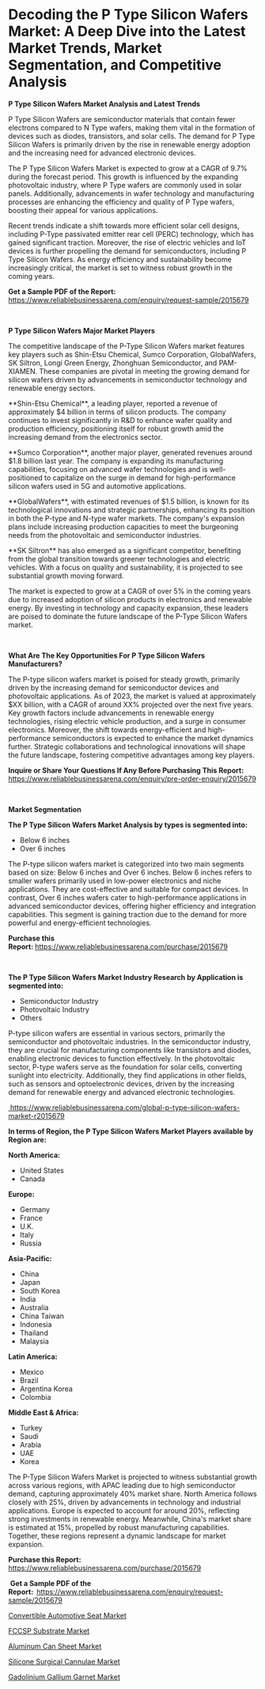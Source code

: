 <p><h1>Decoding the P Type Silicon Wafers Market: A Deep Dive into the Latest Market Trends, Market Segmentation, and Competitive Analysis</h1></p><p><strong>P Type Silicon Wafers Market Analysis and Latest Trends</strong></p>
<p><p>P Type Silicon Wafers are semiconductor materials that contain fewer electrons compared to N Type wafers, making them vital in the formation of devices such as diodes, transistors, and solar cells. The demand for P Type Silicon Wafers is primarily driven by the rise in renewable energy adoption and the increasing need for advanced electronic devices.</p><p>The P Type Silicon Wafers Market is expected to grow at a CAGR of 9.7% during the forecast period. This growth is influenced by the expanding photovoltaic industry, where P Type wafers are commonly used in solar panels. Additionally, advancements in wafer technology and manufacturing processes are enhancing the efficiency and quality of P Type wafers, boosting their appeal for various applications.</p><p>Recent trends indicate a shift towards more efficient solar cell designs, including P-Type passivated emitter rear cell (PERC) technology, which has gained significant traction. Moreover, the rise of electric vehicles and IoT devices is further propelling the demand for semiconductors, including P Type Silicon Wafers. As energy efficiency and sustainability become increasingly critical, the market is set to witness robust growth in the coming years.</p></p>
<p><strong>Get a Sample PDF of the Report:&nbsp;</strong> <a href="https://www.reliablebusinessarena.com/enquiry/request-sample/2015679?utm_campaign=1566&utm_medium=2&utm_source=Github&utm_content=ia&utm_term=27102024&utm_id=p-type-silicon-wafers">https://www.reliablebusinessarena.com/enquiry/request-sample/2015679</a></p>
<p>&nbsp;</p>
<p><strong>P Type Silicon Wafers Major Market Players</strong></p>
<p><p>The competitive landscape of the P-Type Silicon Wafers market features key players such as Shin-Etsu Chemical, Sumco Corporation, GlobalWafers, SK Siltron, Longi Green Energy, Zhonghuan Semiconductor, and PAM-XIAMEN. These companies are pivotal in meeting the growing demand for silicon wafers driven by advancements in semiconductor technology and renewable energy sectors.</p><p>**Shin-Etsu Chemical**, a leading player, reported a revenue of approximately $4 billion in terms of silicon products. The company continues to invest significantly in R&D to enhance wafer quality and production efficiency, positioning itself for robust growth amid the increasing demand from the electronics sector.</p><p>**Sumco Corporation**, another major player, generated revenues around $1.8 billion last year. The company is expanding its manufacturing capabilities, focusing on advanced wafer technologies and is well-positioned to capitalize on the surge in demand for high-performance silicon wafers used in 5G and automotive applications.</p><p>**GlobalWafers**, with estimated revenues of $1.5 billion, is known for its technological innovations and strategic partnerships, enhancing its position in both the P-type and N-type wafer markets. The company's expansion plans include increasing production capacities to meet the burgeoning needs from the photovoltaic and semiconductor industries.</p><p>**SK Siltron** has also emerged as a significant competitor, benefiting from the global transition towards greener technologies and electric vehicles. With a focus on quality and sustainability, it is projected to see substantial growth moving forward.</p><p>The market is expected to grow at a CAGR of over 5% in the coming years due to increased adoption of silicon products in electronics and renewable energy. By investing in technology and capacity expansion, these leaders are poised to dominate the future landscape of the P-Type Silicon Wafers market.</p></p>
<p>&nbsp;</p>
<p><strong>What Are The Key Opportunities For P Type Silicon Wafers Manufacturers?</strong></p>
<p><p>The P-type silicon wafers market is poised for steady growth, primarily driven by the increasing demand for semiconductor devices and photovoltaic applications. As of 2023, the market is valued at approximately $XX billion, with a CAGR of around XX% projected over the next five years. Key growth factors include advancements in renewable energy technologies, rising electric vehicle production, and a surge in consumer electronics. Moreover, the shift towards energy-efficient and high-performance semiconductors is expected to enhance the market dynamics further. Strategic collaborations and technological innovations will shape the future landscape, fostering competitive advantages among key players.</p></p>
<p><strong>Inquire or Share Your Questions If Any Before Purchasing This Report:</strong> <a href="https://www.reliablebusinessarena.com/enquiry/pre-order-enquiry/2015679?utm_campaign=1566&utm_medium=2&utm_source=Github&utm_content=ia&utm_term=27102024&utm_id=p-type-silicon-wafers">https://www.reliablebusinessarena.com/enquiry/pre-order-enquiry/2015679</a></p>
<p>&nbsp;</p>
<p><strong>Market Segmentation</strong></p>
<p><strong>The P Type Silicon Wafers Market Analysis by types is segmented into:</strong></p>
<p><ul><li>Below 6 inches</li><li>Over 6 inches</li></ul></p>
<p><p>The P-type silicon wafers market is categorized into two main segments based on size: Below 6 inches and Over 6 inches. Below 6 inches refers to smaller wafers primarily used in low-power electronics and niche applications. They are cost-effective and suitable for compact devices. In contrast, Over 6 inches wafers cater to high-performance applications in advanced semiconductor devices, offering higher efficiency and integration capabilities. This segment is gaining traction due to the demand for more powerful and energy-efficient technologies.</p></p>
<p><strong>Purchase this Report:&nbsp;</strong><a href="https://www.reliablebusinessarena.com/purchase/2015679?utm_campaign=1566&utm_medium=2&utm_source=Github&utm_content=ia&utm_term=27102024&utm_id=p-type-silicon-wafers">https://www.reliablebusinessarena.com/purchase/2015679</a></p>
<p>&nbsp;</p>
<p><strong>The P Type Silicon Wafers Market Industry Research by Application is segmented into:</strong></p>
<p><ul><li>Semiconductor Industry</li><li>Photovoltaic Industry</li><li>Others</li></ul></p>
<p><p>P-type silicon wafers are essential in various sectors, primarily the semiconductor and photovoltaic industries. In the semiconductor industry, they are crucial for manufacturing components like transistors and diodes, enabling electronic devices to function effectively. In the photovoltaic sector, P-type wafers serve as the foundation for solar cells, converting sunlight into electricity. Additionally, they find applications in other fields, such as sensors and optoelectronic devices, driven by the increasing demand for renewable energy and advanced electronic technologies.</p></p>
<p><a href="https://www.reliablebusinessarena.com/global-p-type-silicon-wafers-market-r2015679?utm_campaign=1566&utm_medium=2&utm_source=Github&utm_content=ia&utm_term=27102024&utm_id=p-type-silicon-wafers">&nbsp;https://www.reliablebusinessarena.com/global-p-type-silicon-wafers-market-r2015679</a></p>
<p><strong>In terms of Region, the P Type Silicon Wafers Market Players available by Region are:</strong></p>
<p>
    <p> <strong> North America: </strong>
        <ul>
            <li>United States</li>
            <li>Canada</li>
        </ul>
        </p> 
    <p> <strong> Europe: </strong>
        <ul>
            <li>Germany</li>
            <li>France</li>
            <li>U.K.</li>
            <li>Italy</li>
            <li>Russia</li>
        </ul>
        </p> 
    <p> <strong> Asia-Pacific: </strong>
        <ul>
            <li>China</li>
            <li>Japan</li>
            <li>South Korea</li>
            <li>India</li>
            <li>Australia</li>
            <li>China Taiwan</li>
            <li>Indonesia</li>
            <li>Thailand</li>
            <li>Malaysia</li>
        </ul>
        </p> 
    <p> <strong> Latin America: </strong>
        <ul>
            <li>Mexico</li>
            <li>Brazil</li>
            <li>Argentina Korea</li>
            <li>Colombia</li>
        </ul>
        </p> 
    <p> <strong> Middle East & Africa: </strong>
        <ul>
            <li>Turkey</li>
            <li>Saudi</li>
            <li>Arabia</li>
            <li>UAE</li>
            <li>Korea</li>
        </ul>
    </p>
    </p>
<p><p>The P-Type Silicon Wafers Market is projected to witness substantial growth across various regions, with APAC leading due to high semiconductor demand, capturing approximately 40% market share. North America follows closely with 25%, driven by advancements in technology and industrial applications. Europe is expected to account for around 20%, reflecting strong investments in renewable energy. Meanwhile, China's market share is estimated at 15%, propelled by robust manufacturing capabilities. Together, these regions represent a dynamic landscape for market expansion.</p></p>
<p><strong>Purchase this Report: </strong><a href="https://www.reliablebusinessarena.com/purchase/2015679?utm_campaign=1566&utm_medium=2&utm_source=Github&utm_content=ia&utm_term=27102024&utm_id=p-type-silicon-wafers">https://www.reliablebusinessarena.com/purchase/2015679</a></p>
<p>&nbsp;<strong>Get a Sample PDF of the Report:&nbsp;&nbsp;</strong><a href="https://www.reliablebusinessarena.com/enquiry/request-sample/2015679?utm_campaign=1566&utm_medium=2&utm_source=Github&utm_content=ia&utm_term=27102024&utm_id=p-type-silicon-wafers">https://www.reliablebusinessarena.com/enquiry/request-sample/2015679</a></p>
<p><strong></strong></p>
<p><p><a href="https://www.linkedin.com/pulse/convertible-automotive-seat-market-report-product-type-end-tl0pc?utm_campaign=1566&utm_medium=2&utm_source=Github&utm_content=ia&utm_term=27102024&utm_id=p-type-silicon-wafers">Convertible Automotive Seat Market</a></p><p><a href="https://www.linkedin.com/pulse/opportunities-challenges-fccsp-substrate-market-strategic-gf3ac?utm_campaign=1566&utm_medium=2&utm_source=Github&utm_content=ia&utm_term=27102024&utm_id=p-type-silicon-wafers">FCCSP Substrate Market</a></p><p><a href="https://www.linkedin.com/pulse/global-aluminum-can-sheet-industry-analysis-share-growth-9cbgc?utm_campaign=1566&utm_medium=2&utm_source=Github&utm_content=ia&utm_term=27102024&utm_id=p-type-silicon-wafers">Aluminum Can Sheet Market</a></p><p><a href="https://www.linkedin.com/pulse/silicone-surgical-cannulae-revenue-growth-report-2024-4hboc?utm_campaign=1566&utm_medium=2&utm_source=Github&utm_content=ia&utm_term=27102024&utm_id=p-type-silicon-wafers">Silicone Surgical Cannulae Market</a></p><p><a href="https://www.linkedin.com/pulse/global-perspectives-gadolinium-gallium-garnet-market-trends-l1k5c?utm_campaign=1566&utm_medium=2&utm_source=Github&utm_content=ia&utm_term=27102024&utm_id=p-type-silicon-wafers">Gadolinium Gallium Garnet Market</a></p></p>